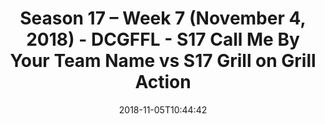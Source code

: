 ---
title: Season 17 – Week 7 (November 4, 2018) - DCGFFL - S17 Call Me By Your Team Name
  vs S17 Grill on Grill Action
teams-score:
- team: _teams/s17-columbia-blue.md
  score:
- team: _teams/s17-charcoal.md
  score: 0
mvp: J. Steslicki (Columbia), D. Allen (Charcoal)
game-ball: S. Cramer (Columbia), J. Lucas (Charcoal)
season: 17
week: 7
date: '2018-11-05T10:44:42'
pageid: season-17-week-7-november-4-2018-6690-vs-6689
---